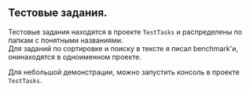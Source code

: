 ## Тестовые задания.
   
Тестовые задания находятся в проекте `TestTasks` и распределены по папкам с понятными названиями.   
Для заданий по сортировке и поиску в тексте я писал benchmark'и, онинаходятся в одноименном проекте.  

Для небольшой демонстрации, можно запустить консоль в проекте `TestTasks`.

